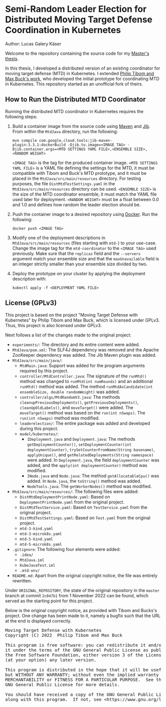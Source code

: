 # Semi-Random Leader Election for Distributed Moving Target Defense Coordination in Kubernetes

Author: Lucas Galery Käser

Welcome to the repository containing the source code for my [Master's thesis](https://umu.diva-portal.org/smash/record.jsf?aq2=%5B%5B%5D%5D&c=71&af=%5B%5D&searchType=LIST_LATEST&sortOrder2=title_sort_asc&query=&language=en&pid=diva2%3A1808601&aq=%5B%5B%5D%5D&sf=all&aqe=%5B%5D&sortOrder=author_sort_asc&onlyFullText=false&noOfRows=50&dswid=-6899).

In this thesis, I developed a distributed version of an existing coordinator for moving target defense (MTD) in Kubernetes.
I extended [Philip Tibom and Max Buck's work](https://github.com/ptibom/Moving-Target-Defense-with-Kubernetes/), who developed the initial prototype for coordinating MTD in Kubernetes.
This repository started as an unofficial fork of theirs.


## How to Run the Distributed MTD Coordinator
Running the distributed MTD coordinator in Kubernetes requires the following steps:
1. Build a container image from the source code using [Maven](https://maven.apache.org/) and [Jib](https://github.com/GoogleContainerTools/jib/tree/master/jib-maven-plugin). From within the `MtdJava` directory, run the following:
 
    `mvn compile com.google.cloud.tools:jib-maven-plugin:3.3.1:dockerBuild -Djib.to.image=<IMAGE TAG> -Djib.container.args=<MTD SETTINGS YAML FILE>,<ENSEMBLE SIZE>,<RANDOM WEIGHT>`

    `<IMAGE TAG>` is the tag for the produced container image. `<MTD SETTINGS YAML FILE>` is a YAML file defining the settings for the MTD, it must be compatible with Tibom and Buck's MTD prototype, and it must be placed in the `MtdJava/src/main/resources` directory. For testing purposes, the file `DistMtdTestSettings.yaml` in the `MtdJava/src/main/resources` directory can be used. `<ENSEMBLE SIZE>` is the size of the MTD coordinator ensemble, it must match the YAML file used later for deployment. `<RANDOM WEIGHT>` must be a float between 0.0 and 1.0 and defines how random the leader election should be.
2. Push the container image to a desired repository using [Docker](https://www.docker.com/). Run the following:

    `docker push <IMAGE TAG>`
3. Modify one of the deployment descriptions in `MtdJava/src/main/resources` (files starting with `mtd-`) to your use-case. Change the image tag for the `mtd-coordinator` to the `<IMAGE TAG>` used previously. Make sure that the `replicas` field and the `--servers` argument match your ensemble size and that the `maxUnavailable` field is an integer strictly smaller than your ensemble size divided by two.
4. Deploy the prototype on your cluster by applying the deployment description with:

    `kubectl apply -f <DEPLOYMENT YAML FILE>`


## License (GPLv3)
This project is based on the project "Moving Target Defense with Kubernetes" by Philip Tibom and Max Buck, which is licensed under GPLv3. Thus, this project is also licensed under GPLv3.

Next follows a list of the changes made to the original project:
- `experiments/`: The directory and its entire content were added.
- `MtdJava/pom.xml`: The SLF4J dependency was removed and the Apache ZooKeeper dependency was added. The Jib Maven plugin was added.
- `MtdJava/src/main/java/`:
  - `MtdMain.java`: Support was added for the program arguments required by this project.
  - `controller/MtdController.java`: The signature of the `runMtd()` method was changed to `runMtd(int numRounds)` and an additional `runMtd()` method was added. The method `runMtdAsCandidate(int ensembleSize, double randomWeight)` was added.
  - `controller/algs/MtdRandomV3.java`: The methods `cleanupPreviousDeployments()`, `getPreviousDeployments()`, `cleanUpOldLabels()`, and `moveTarget()` were added. The `moveTarget()` method was based on the `run(int nSwaps)`. The `run(int nSwaps)` method was modified.
  - `leaderelection/`: The entire package was added and developed during this project.
  - `model/kubernetes/`:
    - `IDeployment.java` and `Deployment.java`: The methods `getDeploymentCounter()`, `setDeploymentCounter(int deploymentCounter)`, `trySetCounterFromName(String basename)`, `applyUnique()`, and `getRelatedDeployments(String namespace)` were added. In `Deployment.java`, the field `deploymentCounter` was added, and the `apply(int deploymentCounter)` method was modified.
    - `INode.java` and `Node.java`: The method `getAllocatableCpu()` was added. In `Node.java`, the `toString()` method was added.
    - `NodeTools.java`: The `getWorkerNodes()` method was modified.
- `MtdJava/src/main/resources/`: The following files were added:
  - `DistMtdDeploymentPrintNode.yaml`: Based on `DeploymentPrintNode.yaml` from the original project.
  - `DistMtdTestService.yaml`: Based on `TestService.yaml` from the original project.
  - `DistMtdTestSettings.yaml`: Based on `Test.yaml` from the original project.
  - `mtd-3-kind.yaml`
  - `mtd-3-microk8s.yaml`
  - `mtd-5-kind.yaml`
  - `mtd-5-microk8s.yaml`
- `.gitignore`: The following four elements were added:
  - `.idea/`
  - `MtdJava.iml`
  - `KubeJavaTest.iml`
  - `.mtd-env/`
- `README.md`: Apart from the original copyright notice, the file was entirely rewritten. 

Under `ORIGINAL_REPOSITORY`, the state of the original repository in the `master` branch at commit `2c047b1` from 1 November 2022 can be found, which served as the starting point for this project.

Below is the original copyright notice, as provided with Tibom and Bucks's project. One change has been made to it, namely a bugfix such that the URL at the end is displayed correctly.

<pre>
Moving Target Defense with Kubernetes
Copyright (C) 2022  Philip Tibom and Max Buck

This program is free software: you can redistribute it and/or modify
it under the terms of the GNU General Public License as published by
the Free Software Foundation, either version 3 of the License, or
(at your option) any later version.

This program is distributed in the hope that it will be useful,
but WITHOUT ANY WARRANTY; without even the implied warranty of
MERCHANTABILITY or FITNESS FOR A PARTICULAR PURPOSE.  See the
GNU General Public License for more details.

You should have received a copy of the GNU General Public License
along with this program.  If not, see &lt;https://www.gnu.org/licenses/&gt;.
</pre>
